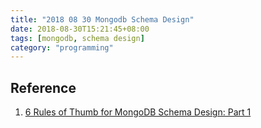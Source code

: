 ```yaml
---
title: "2018 08 30 Mongodb Schema Design"
date: 2018-08-30T15:21:45+08:00
tags: [mongodb, schema design]
category: "programming"
---
```


## Reference
1. [6 Rules of Thumb for MongoDB Schema Design: Part 1](https://www.mongodb.com/blog/post/6-rules-of-thumb-for-mongodb-schema-design-part-1)